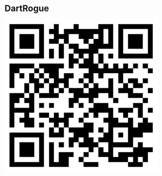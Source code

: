 # DartRogue
![qr-code](https://raw.githubusercontent.com/Schrotty/DartRogue/master/docs/qrcode.png)
